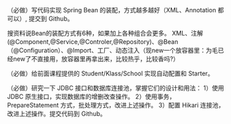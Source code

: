 （必做）写代码实现 Spring Bean 的装配，方式越多越好（XML、Annotation 都可以）, 提交到 Github。

搜资料说Bean的装配方式有6种，如果加上各种组合会更多。
XML、注解(@Component,@Service,@Controler,@Repository)、@Bean（@Configuration）、@Import、工厂、动态注入（现new一个放容器里：为毛已经new了不直接用，放容器里再拿出来，比较热乎，比较香吗?）



（必做）给前面课程提供的 Student/Klass/School 实现自动配置和 Starter。

（必做）研究一下 JDBC 接口和数据库连接池，掌握它们的设计和用法：
1）使用 JDBC 原生接口，实现数据库的增删改查操作。
2）使用事务，PrepareStatement 方式，批处理方式，改进上述操作。
3）配置 Hikari 连接池，改进上述操作。提交代码到 Github。